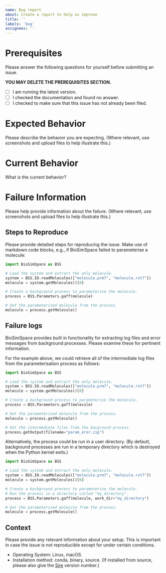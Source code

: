 ```yaml
---
name: Bug report
about: Create a report to help us improve
title: ''
labels: 'bug'
assignees: ''
---
```


# Prerequisites

Please answer the following questions for yourself before submitting an issue.

**YOU MAY DELETE THE PREREQUISITES SECTION.**

- [ ] I am running the latest version.
- [ ] I checked the documentation and found no answer.
- [ ] I checked to make sure that this issue has not already been filed.

# Expected Behavior

Please describe the behavior you are expecting. (Where relevant, use
screenshots and upload files to help illustrate this.)

# Current Behavior

What is the current behavior?

# Failure Information

Please help provide information about the failure. (Where relevant, use screenshots and upload files to help illustrate this.)

## Steps to Reproduce

Please provide detailed steps for reproducing the issue. Make use of markdown code blocks, e.g., if BioSimSpace failed to parameterise a molecule:

```python
import BioSimSpace as BSS

# Load the system and extract the only molecule.
system = BSS.IO.readMolecules(["molecule.prm7", "molecule.rst7"])
molecule = system.getMolecules()[0]

# Create a background process to parameterise the molecule.
process = BSS.Parameters.gaff(molecule)

# Get the parameterised molecule from the process.
molecule = process.getMolecule()
```

## Failure logs

BioSimSpace provides built in functionality for extracting log files and error messages from background processes. Please examine these for pertinent information.

For the example above, we could retrieve all of the intermediate log files from the parameterisation process as follows:

```python
import BioSimSpace as BSS

# Load the system and extract the only molecule.
system = BSS.IO.readMolecules(["molecule.prm7", "molecule.rst7"])
molecule = system.getMolecules()[0]

# Create a background process to parameterise the molecule.
process = BSS.Parameters.gaff(molecule)

# Get the parameterised molecule from the process.
molecule = process.getMolecule()

# Get the intermediate files from the bacground process.
process.getOutput(filename="param_eror.zip")
```

Alternatively, the process could be run in a user directory. (By default, background processes are run in a temporary directory which is destroyed when the Python kernel exits.)

```python
import BioSimSpace as BSS

# Load the system and extract the only molecule.
system = BSS.IO.readMolecules(["molecule.prm7", "molecule.rst7"])
molecule = system.getMolecules()[0]

# Create a background process to parameterise the molecule.
# Run the process in a directory called "my_directory".
process = BSS.Parameters.gaff(molecule, work_dir="my_directory")

# Get the parameterised molecule from the process.
molecule = process.getMolecule()
```

## Context

Please provide any relevant information about your setup. This is important in case the issue is not reproducible except for under certain conditions.

* Operating System: Linux, macOS.
* Installation method: conda, binary, source. (If installed from source, please
also give the [Sire](https://github.com/michellab/Sire) version number.)
